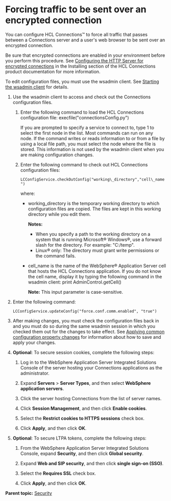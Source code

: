 # Forcing traffic to be sent over an encrypted connection 

You can configure HCL Connections™ to force all traffic that passes between a Connections server and a user's web browser to be sent over an encrypted connection.

Be sure that encrypted connections are enabled in your environment before you perform this procedure. See [Configuring the HTTP Server for encrypted connections](../install/t_configure_ihs.md) in the Installing section of the HCL Connections product documentation for more information.

To edit configuration files, you must use the wsadmin client. See [Starting the wsadmin client](../admin/t_admin_wsadmin_starting.md) for details.

1.  Use the wsadmin client to access and check out the Connections configuration files.

    1.  Enter the following command to load the HCL Connections configuration file: execfile\("connectionsConfig.py"\)

        If you are prompted to specify a service to connect to, type 1 to select the first node in the list. Most commands can run on any node. If the command writes or reads information to or from a file by using a local file path, you must select the node where the file is stored. This information is not used by the wsadmin client when you are making configuration changes.

    2.  Enter the following command to check out HCL Connections configuration files:

        `LCConfigService.checkOutConfig("working\_directory","cell\_name")`

        where:

        -   working\_directory is the temporary working directory to which configuration files are copied. The files are kept in this working directory while you edit them.

            **Notes:**

            -   When you specify a path to the working directory on a system that is running Microsoft® Windows®, use a forward slash for the directory. For example: "C:/temp".
            -   Linux® only: The directory must grant write permissions or the command fails.
        -   cell\_name is the name of the WebSphere® Application Server cell that hosts the HCL Connections application. If you do not know the cell name, display it by typing the following command in the wsadmin client: print AdminControl.getCell\(\)

            **Note:** This input parameter is case-sensitive.

2.  Enter the following command:

    ```
    LCConfigService.updateConfig("force.conf.comm.enabled", "true")
    ```

3.  After making changes, you must check the configuration files back in and you must do so during the same wsadmin session in which you checked them out for the changes to take effect. See [Applying common configuration property changes](../admin/t_admin_common_save_changes.md) for information about how to save and apply your changes.

4.  **Optional**: To secure session cookies, complete the following steps:

    1.  Log in to the WebSphere Application Server Integrated Solutions Console of the server hosting your Connections applications as the administrator.

    2.  Expand **Servers** \> **Server Types**, and then select **WebSphere application servers**.

    3.  Click the server hosting Connections from the list of server names.

    4.  Click **Session Management**, and then click **Enable cookies**.

    5.  Select the **Restrict cookies to HTTPS sessions** check box.

    6.  Click **Apply**, and then click **OK**.

5.  **Optional**: To secure LTPA tokens, complete the following steps:

    1.  From the WebSphere Application Server Integrated Solutions Console, expand **Security**, and then click **Global security**.

    2.  Expand **Web and SIP security**, and then click **single sign-on \(SSO\)**.

    3.  Select the **Requires SSL** check box.

    4.  Click **Apply**, and then click **OK**.


**Parent topic:** [Security](../secure/c_sec_overview.md)
